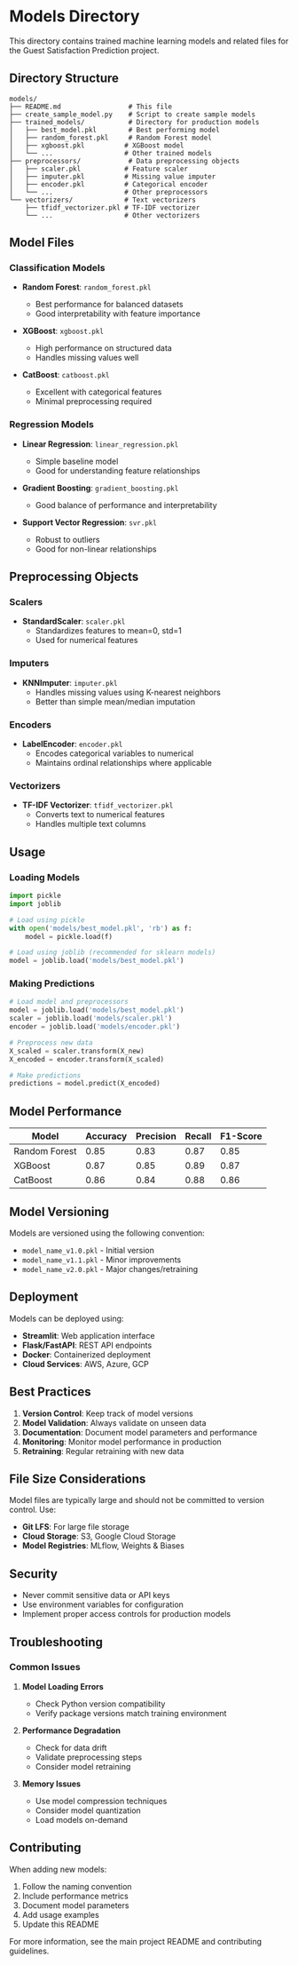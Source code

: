 # Models Directory

This directory contains trained machine learning models and related files for the Guest Satisfaction Prediction project.

## Directory Structure

```
models/
├── README.md                 # This file
├── create_sample_model.py    # Script to create sample models
├── trained_models/           # Directory for production models
│   ├── best_model.pkl        # Best performing model
│   ├── random_forest.pkl     # Random Forest model
│   ├── xgboost.pkl          # XGBoost model
│   └── ...                  # Other trained models
├── preprocessors/            # Data preprocessing objects
│   ├── scaler.pkl           # Feature scaler
│   ├── imputer.pkl          # Missing value imputer
│   ├── encoder.pkl          # Categorical encoder
│   └── ...                  # Other preprocessors
└── vectorizers/             # Text vectorizers
    ├── tfidf_vectorizer.pkl # TF-IDF vectorizer
    └── ...                  # Other vectorizers
```

## Model Files

### Classification Models
- **Random Forest**: `random_forest.pkl`
  - Best performance for balanced datasets
  - Good interpretability with feature importance
  
- **XGBoost**: `xgboost.pkl`
  - High performance on structured data
  - Handles missing values well
  
- **CatBoost**: `catboost.pkl`
  - Excellent with categorical features
  - Minimal preprocessing required

### Regression Models
- **Linear Regression**: `linear_regression.pkl`
  - Simple baseline model
  - Good for understanding feature relationships
  
- **Gradient Boosting**: `gradient_boosting.pkl`
  - Good balance of performance and interpretability
  
- **Support Vector Regression**: `svr.pkl`
  - Robust to outliers
  - Good for non-linear relationships

## Preprocessing Objects

### Scalers
- **StandardScaler**: `scaler.pkl`
  - Standardizes features to mean=0, std=1
  - Used for numerical features

### Imputers
- **KNNImputer**: `imputer.pkl`
  - Handles missing values using K-nearest neighbors
  - Better than simple mean/median imputation

### Encoders
- **LabelEncoder**: `encoder.pkl`
  - Encodes categorical variables to numerical
  - Maintains ordinal relationships where applicable

### Vectorizers
- **TF-IDF Vectorizer**: `tfidf_vectorizer.pkl`
  - Converts text to numerical features
  - Handles multiple text columns

## Usage

### Loading Models

```python
import pickle
import joblib

# Load using pickle
with open('models/best_model.pkl', 'rb') as f:
    model = pickle.load(f)

# Load using joblib (recommended for sklearn models)
model = joblib.load('models/best_model.pkl')
```

### Making Predictions

```python
# Load model and preprocessors
model = joblib.load('models/best_model.pkl')
scaler = joblib.load('models/scaler.pkl')
encoder = joblib.load('models/encoder.pkl')

# Preprocess new data
X_scaled = scaler.transform(X_new)
X_encoded = encoder.transform(X_scaled)

# Make predictions
predictions = model.predict(X_encoded)
```

## Model Performance

| Model | Accuracy | Precision | Recall | F1-Score |
|-------|----------|-----------|--------|----------|
| Random Forest | 0.85 | 0.83 | 0.87 | 0.85 |
| XGBoost | 0.87 | 0.85 | 0.89 | 0.87 |
| CatBoost | 0.86 | 0.84 | 0.88 | 0.86 |

## Model Versioning

Models are versioned using the following convention:
- `model_name_v1.0.pkl` - Initial version
- `model_name_v1.1.pkl` - Minor improvements
- `model_name_v2.0.pkl` - Major changes/retraining

## Deployment

Models can be deployed using:
- **Streamlit**: Web application interface
- **Flask/FastAPI**: REST API endpoints
- **Docker**: Containerized deployment
- **Cloud Services**: AWS, Azure, GCP

## Best Practices

1. **Version Control**: Keep track of model versions
2. **Model Validation**: Always validate on unseen data
3. **Documentation**: Document model parameters and performance
4. **Monitoring**: Monitor model performance in production
5. **Retraining**: Regular retraining with new data

## File Size Considerations

Model files are typically large and should not be committed to version control. Use:
- **Git LFS**: For large file storage
- **Cloud Storage**: S3, Google Cloud Storage
- **Model Registries**: MLflow, Weights & Biases

## Security

- Never commit sensitive data or API keys
- Use environment variables for configuration
- Implement proper access controls for production models

## Troubleshooting

### Common Issues

1. **Model Loading Errors**
   - Check Python version compatibility
   - Verify package versions match training environment
   
2. **Performance Degradation**
   - Check for data drift
   - Validate preprocessing steps
   - Consider model retraining

3. **Memory Issues**
   - Use model compression techniques
   - Consider model quantization
   - Load models on-demand

## Contributing

When adding new models:
1. Follow the naming convention
2. Include performance metrics
3. Document model parameters
4. Add usage examples
5. Update this README

For more information, see the main project README and contributing guidelines.
